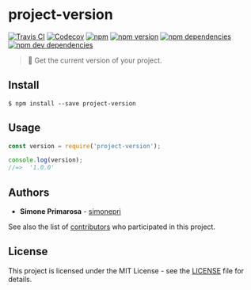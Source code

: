 # project-version
[![Travis CI](https://travis-ci.org/simonepri/project-version.svg?branch=master)](https://travis-ci.org/simonepri/project-version) [![Codecov](https://img.shields.io/codecov/c/github/simonepri/project-version/master.svg)](https://codecov.io/gh/simonepri/project-version) [![npm](https://img.shields.io/npm/dm/project-version.svg)](https://www.npmjs.com/package/project-version) [![npm version](https://img.shields.io/npm/v/project-version.svg)](https://www.npmjs.com/package/project-version) [![npm dependencies](https://david-dm.org/simonepri/project-version.svg)](https://david-dm.org/simonepri/project-version) [![npm dev dependencies](https://david-dm.org/simonepri/project-version/dev-status.svg)](https://david-dm.org/simonepri/project-version#info=devDependencies)
> 👀 Get the current version of your project.

## Install

```
$ npm install --save project-version
```

## Usage
```js
const version = require('project-version');

console.log(version);
//=>  '1.0.0'
```

## Authors
* **Simone Primarosa** - [simonepri](https://github.com/simonepri)

See also the list of [contributors](https://github.com/simonepri/project-version/contributors) who participated in this project.

## License
This project is licensed under the MIT License - see the [LICENSE](LICENSE) file for details.
